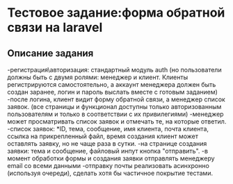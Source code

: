 # Тестовое задание:форма обратной связи на laravel
## Описание задания
-регистрация\авторизация: стандартный модуль auth (но пользователи должны быть с двумя ролями: менеджер и клиент.
Клиенты регистрируются самостоятельно, а аккаунт менеджера должен быть создан заранее, логин и пароль выслать вместе с готовым заданием)
-после логина, клиент видит форму обратной связи, а менеджер список заявок. (все страницы и функционал доступны только авторизованным пользователям и только в соответствии с их привилегиями)
-менеджер может просматривать список заявок и отмечать те, на которые ответил.
-список заявок:
*ID, тема, сообщение, имя клиента, почта клиента, ссылка на прикрепленный файл, время создания
клиент может оставлять заявку, но не чаще раза в сутки.
-на странице создания заявки: тема и сообщение, файловый инпут кнопка "отправить".
-в момент обработки формы и создания заявки отправлять менеджеру email со всеми данными
-отправку почты реализовать асинхронно (используя очереди), сделать хотя бы частичное покрытие тестами.
